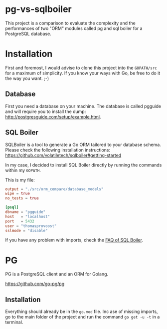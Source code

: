 # pg-vs-sqlboiler

This project is a comparison to evaluate the complexity and the performances of two "ORM" modules called pg and sql boiler for a PostgreSQL database.

# Installation

First and foremost, I would advise to clone this project into the `GOPATH/src` for a maximum of simplicity. If you know your ways with Go, be free to do it the way you want. ;-)

## Database

First you need a database on your machine. The database is called pgguide and will require you to install the dump: http://postgresguide.com/setup/example.html.

## SQL Boiler
SQLBoiler is a tool to generate a Go ORM tailored to your database schema. Please check the following installation instructions: https://github.com/volatiletech/sqlboiler#getting-started

In my case, I decided to install SQL Boiler directly by running the commands within my `GOPATH`.

This is my file:

```toml
output = "./src/orm_compare/database_models"
wipe = true
no_tests = true

[psql]
dbname = "pgguide"
host   = "localhost"
port   = 5432
user = "thomasprovoost"
sslmode = "disable"
```

If you have any problem with imports, check the [FAQ of SQL Boiler](https://github.com/volatiletech/sqlboiler#missing-imports-for-generated-package).

# PG

PG is a PostgreSQL client and an ORM for Golang.

https://github.com/go-pg/pg

## Installation

Everything should already be in the `go.mod` file. Inc ase of missing imports, go to the main folder of the project and run the command `go get -u -t` in a terminal.